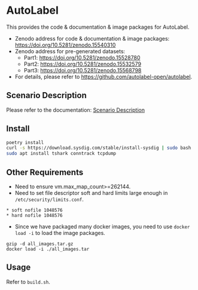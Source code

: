 # AutoLabel

This provides the code & documentation & image packages for AutoLabel.

- Zenodo address for code & documentation & image packages: https://doi.org/10.5281/zenodo.15540310
- Zenodo address for pre-generated datasets:
  - Part1: https://doi.org/10.5281/zenodo.15528780
  - Part2: https://doi.org/10.5281/zenodo.15532579
  - Part3: https://doi.org/10.5281/zenodo.15568798
- For details, please refer to https://github.com/autolabel-open/autolabel.

## Scenario Description

Please refer to the documentation: [Scenario Description](./scenario_descriptions.md)

## Install

```bash
poetry install
curl -s https://download.sysdig.com/stable/install-sysdig | sudo bash
sudo apt install tshark conntrack tcpdump
```

## Other Requirements

- Need to ensure vm.max_map_count>=262144.
- Need to set file descriptor soft and hard limits large enough in `/etc/security/limits.conf`.

```
* soft nofile 1048576
* hard nofile 1048576
```

- Since we have packaged many docker images, you need to use `docker load -i` to load the image packages.

```
gzip -d all_images.tar.gz
docker load -i ./all_images.tar
```

## Usage

Refer to `build.sh`.
